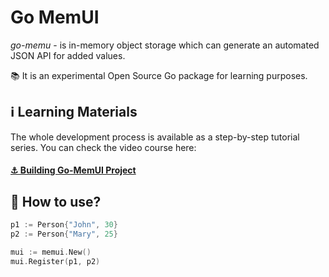 # Go MemUI

*go-memu* - is in-memory object storage which can generate an automated JSON API for added values.

📚 It is an experimental Open Source Go package for learning purposes.

## ℹ️ Learning Materials

The whole development process is available as a step-by-step tutorial series. You can check the video course here:

#### [⚓️ Building Go-MemUI Project](https://www.codervlogger.com/build-memui-creating-opensource-go-project-full-tutorial/)

## 📜 How to use?

```go
p1 := Person{"John", 30}
p2 := Person{"Mary", 25}

mui := memui.New()
mui.Register(p1, p2)
```
